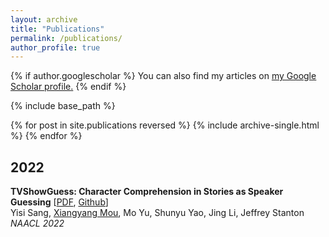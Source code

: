 ```yaml
---
layout: archive
title: "Publications"
permalink: /publications/
author_profile: true
---
```


{% if author.googlescholar %}
  You can also find my articles on <u><a href="{{author.googlescholar}}">my Google Scholar profile</a>.</u>
{% endif %}

{% include base_path %}

{% for post in site.publications reversed %}
  {% include archive-single.html %}
{% endfor %}

## 2022 ## 

__TVShowGuess: Character Comprehension in Stories as Speaker Guessing__ [<a href='/files/tvshowguess.pdf'>PDF</a>, <a href='https://github.com/YisiSang/TVSHOWGUESS'>Github</a>] <br>
Yisi Sang, <u>Xiangyang Mou</u>, Mo Yu, Shunyu Yao, Jing Li, Jeffrey Stanton<br>
_NAACL 2022_ <br>
